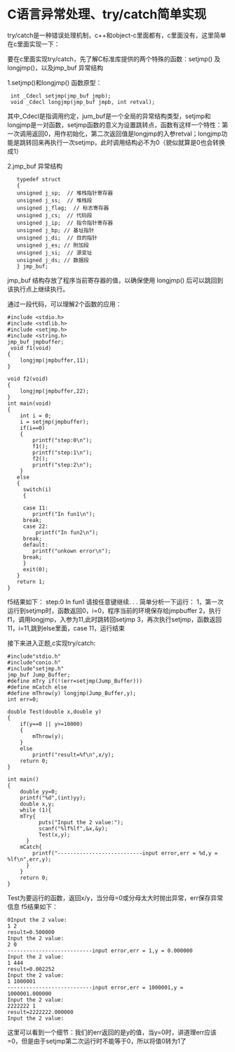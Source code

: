 # C语言异常处理、try/catch简单实现


try/catch是一种错误处理机制，c++和object-c里面都有，c里面没有，这里简单在c里面实现一下：

要在c里面实现try/catch，先了解C标准库提供的两个特殊的函数：setjmp() 及 longjmp()，以及jmp_buf 异常结构

1.setjmp()和longjmp()
函数原型：

```
 int _Cdecl setjmp(jmp_buf jmpb);
 void _Cdecl longjmp(jmp_buf jmpb, int retval);
```
 
 其中_Cdecl是指调用约定，jum_buf是一个全局的异常结构类型，setjmp和longjmp是一对函数，setjmp函数的意义为设置跳转点，函数有这样一个特性：第一次调用返回0，用作初始化，第二次返回值是longjmp的入参retval；longjmp功能是跳转回来再执行一次setjmp，此时调用结构必不为0（貌似就算是0也会转换成1）
 
2.jmp_buf 异常结构

```
   typedef struct
   {
   unsigned j_sp;  // 堆栈指针寄存器
   unsigned j_ss;  // 堆栈段
   unsigned j_flag;  // 标志寄存器
   unsigned j_cs;  // 代码段
   unsigned j_ip;  // 指令指针寄存器
   unsigned j_bp; // 基址指针
   unsigned j_di;  // 目的指针
   unsigned j_es; // 附加段
   unsigned j_si;  // 源变址
   unsigned j_ds; // 数据段
   } jmp_buf;
```
jmp_buf 结构存放了程序当前寄存器的值，以确保使用 longjmp() 后可以跳回到该执行点上继续执行。

通过一段代码，可以理解2个函数的应用：

```
#include <stdio.h>
#include <stdlib.h>
#include <setjmp.h>
#include <string.h>
jmp_buf jmpbuffer;
 void f1(void)
{
    longjmp(jmpbuffer,11);
}

void f2(void)
{
    longjmp(jmpbuffer,22);
}
int main(void)
{
    int i = 0;
    i = setjmp(jmpbuffer);
    if(i==0)
    {
        printf("step:0\n");
        f1();
        printf("step:1\n");
        f2();
        printf("step:2\n");
    }
   else
   {
     switch(i)
     {
       
     case 11:
       	printf("In fun1\n");
     break;
  	 case 22:
    	 printf("In fun2\n");
     break;
  	 default:
     	printf("unkown error\n");
     break;
     }
	 exit(0);
   }
   return 1;
}
```

f5结果如下：
step:0
In fun1
请按任意键继续. . .
简单分析一下运行：
1，第一次运行到setjmp时，函数返回0，i=0，程序当前的环境保存给jmpbuffer
2，执行f1，调用longjmp，入参为11,此时跳转回setjmp
3，再次执行setjmp，函数返回11，i=11,跳到else里面，case 11，运行结束



接下来进入正题,c实现try/catch:

```
#include"stdio.h"  
#include"conio.h"  
#include"setjmp.h"  
jmp_buf Jump_Buffer;  
#define mTry if(!(err=setjmp(Jump_Buffer)))  
#define mCatch else  
#define mThrow(y) longjmp(Jump_Buffer,y);
int err=0;

double Test(double x,double y)  
{  
    if(y==0 || y>=10000)
	{
		mThrow(y);	
	} 
    else 
    	printf("result=%f\n",x/y);  
    return 0;  
}  
  
int main()  
{  
	double yy=0;
	printf("%d",(int)yy);
    double x,y;
	while (1){
    mTry{  
          puts("Input the 2 value:");  
          scanf("%lf%lf",&x,&y);  
          Test(x,y);  
      } 
	mCatch{
		printf("---------------------------input error,err = %d,y = %lf\n",err,y);  
      } 
	}
    return 0;
}
```


Test为要运行的函数，返回x/y，当分母=0或分母太大时抛出异常，err保存异常信息
f5结果如下：

```
0Input the 2 value:
1 2
result=0.500000
Input the 2 value:
2 0
---------------------------input error,err = 1,y = 0.000000
Input the 2 value:
1 444
result=0.002252
Input the 2 value:
1 1000001
---------------------------input error,err = 1000001,y = 1000001.000000
Input the 2 value:
2222222 1
result=2222222.000000
Input the 2 value:
```

这里可以看到一个细节：我们的err返回的是y的值，当y=0时，讲道理err应该=0，但是由于setjmp第二次运行时不能等于0，所以将值0转为1了